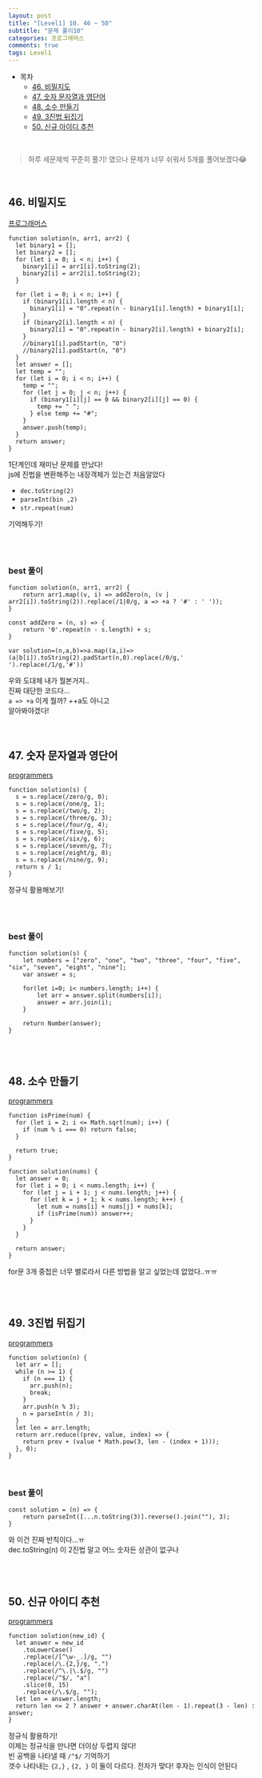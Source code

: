 ```yaml
---
layout: post
title: "[Level1] 10. 46 ~ 50"
subtitle: "문제 풀이10"
categories: 프로그래머스
comments: true
tags: Level1
---
```


- 목차
  - [46. 비밀지도](#)
  - [47. 숫자 문자열과 영단어](#)
  - [48. 소수 만들기](#)
  - [49. 3진법 뒤집기](#)
  - [50. 신규 아이디 추천](#)

<br>

> 하루 세문제씩 꾸준히 풀기! 였으나 문제가 너무 쉬워서 5개를 풀어보겠다😂

<br>

## 46. 비밀지도

[프로그래머스](https://programmers.co.kr/learn/courses/30/lessons/17681) <br>

```
function solution(n, arr1, arr2) {
  let binary1 = [];
  let binary2 = [];
  for (let i = 0; i < n; i++) {
    binary1[i] = arr1[i].toString(2);
    binary2[i] = arr2[i].toString(2);
  }

  for (let i = 0; i < n; i++) {
    if (binary1[i].length < n) {
      binary1[i] = "0".repeat(n - binary1[i].length) + binary1[i];
    }
    if (binary2[i].length < n) {
      binary2[i] = "0".repeat(n - binary2[i].length) + binary2[i];
    }
    //binary1[i].padStart(n, "0")
    //binary2[i].padStart(n, "0")
  }
  let answer = [];
  let temp = "";
  for (let i = 0; i < n; i++) {
    temp = "";
    for (let j = 0; j < n; j++) {
      if (binary1[i][j] == 0 && binary2[i][j] == 0) {
        temp += " ";
      } else temp += "#";
    }
    answer.push(temp);
  }
  return answer;
}
```

1단계인데 재미난 문제를 만났다!<br>
js에 진법을 변환해주는 내장객체가 있는건 처음알았다<br>

- `dec.toString(2)`
- `parseInt(bin ,2)`
- `str.repeat(num)`

기억해두기!<br>

<br><br>

### best 풀이

```
function solution(n, arr1, arr2) {
    return arr1.map((v, i) => addZero(n, (v | arr2[i]).toString(2)).replace(/1|0/g, a => +a ? '#' : ' '));
}

const addZero = (n, s) => {
    return '0'.repeat(n - s.length) + s;
}
```

```
var solution=(n,a,b)=>a.map((a,i)=>(a|b[i]).toString(2).padStart(n,0).replace(/0/g,' ').replace(/1/g,'#'))
```

우와 도대체 내가 뭘본거지..<br>
진짜 대단한 코드다...<br>
`a => +a` 이게 뭘까? ++a도 아니고<br>
알아봐야겠다!<br><br><br>


## 47. 숫자 문자열과 영단어

[programmers](https://programmers.co.kr/learn/courses/30/lessons/81301) <br>

```
function solution(s) {
  s = s.replace(/zero/g, 0);
  s = s.replace(/one/g, 1);
  s = s.replace(/two/g, 2);
  s = s.replace(/three/g, 3);
  s = s.replace(/four/g, 4);
  s = s.replace(/five/g, 5);
  s = s.replace(/six/g, 6);
  s = s.replace(/seven/g, 7);
  s = s.replace(/eight/g, 8);
  s = s.replace(/nine/g, 9);
  return s / 1;
}
```

정규식 활용해보기!<br>


<br><br>

### best 풀이

```
function solution(s) {
    let numbers = ["zero", "one", "two", "three", "four", "five", "six", "seven", "eight", "nine"];
    var answer = s;

    for(let i=0; i< numbers.length; i++) {
        let arr = answer.split(numbers[i]);
        answer = arr.join(i);
    }

    return Number(answer);
}

```

<br><br>

## 48. 소수 만들기

[programmers](https://programmers.co.kr/learn/courses/30/lessons/12977) <br>

```
function isPrime(num) {
  for (let i = 2; i <= Math.sqrt(num); i++) {
    if (num % i === 0) return false;
  }

  return true;
}

function solution(nums) {
  let answer = 0;
  for (let i = 0; i < nums.length; i++) {
    for (let j = i + 1; j < nums.length; j++) {
      for (let k = j + 1; k < nums.length; k++) {
        let num = nums[i] + nums[j] + nums[k];
        if (isPrime(num)) answer++;
      }
    }
  }

  return answer;
}
```

for문 3개 중첩은 너무 별로라서 다른 방법을 알고 싶었는데 없었다..ㅠㅠ
<br><br>

<br>


## 49. 3진법 뒤집기

[programmers](https://programmers.co.kr/learn/courses/30/lessons/68935) <br>

```
function solution(n) {
  let arr = [];
  while (n >= 1) {
    if (n === 1) {
      arr.push(n);
      break;
    }
    arr.push(n % 3);
    n = parseInt(n / 3);
  }
  let len = arr.length;
  return arr.reduce((prev, value, index) => {
    return prev + (value * Math.pow(3, len - (index + 1)));
  }, 0);
}
```

<br>

### best 풀이

```
const solution = (n) => {
    return parseInt([...n.toString(3)].reverse().join(""), 3);
}
```

와 이건 진짜 반칙이다...ㅠ<br>
dec.toString(n) 이 2진법 말고 어느 숫자든 상관이 없구나<br>

<br><br>

## 50. 신규 아이디 추천

[programmers](https://programmers.co.kr/learn/courses/30/lessons/72410) <br>

```
function solution(new_id) {
  let answer = new_id
    .toLowerCase()
    .replace(/[^\w-_.]/g, "")
    .replace(/\.{2,}/g, ".")
    .replace(/^\.|\.$/g, "")
    .replace(/^$/, "a")
    .slice(0, 15)
    .replace(/\.$/g, "");
  let len = answer.length;
  return len <= 2 ? answer + answer.charAt(len - 1).repeat(3 - len) : answer;
}
```

정규식 활용하기!<br>
이제는 정규식을 만나면 더이상 두렵지 않다!<br>
빈 공백을 나타낼 때 `/^$/` 기억하기<br>
갯수 나타내는 `{2,}` , `{2, }` 이 둘이 다르다. 전자가 맞다! 후자는 인식이 안된다<br>

